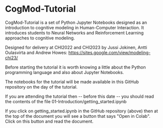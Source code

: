 # CogMod-Tutorial

CogMod-Tutorial is a set of Python Jupyter Notebooks designed as an introduction to cognitive modeling in Human-Computer Interaction. It introduces students to Neural Networks and Reinforcement Learning approaches to cognitive modeling.

Designed for delivery at CHI2022 and CHI2023 by Jussi Jokinen, Antti Oulasvirta and Andrew Howes: https://sites.google.com/view/modeling-chi23/

Before starting the tutorial it is worth knowing a little about the Python programming language and also about Jupyter Notebooks. 

The notebooks for the tutorial will be made available in this GitHub repository on the day of the tutorial. 

If you are attending the tutorial then -- before this date -- you should read the contents of the file 01-Introduction/getting_started.ipynb

If you click on getting_started.ipynb in the GitHub repository (above) then at the top of the document you will see a button that says "Open in Colab". Click on this button and read the document. 
